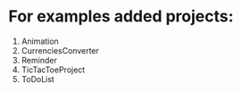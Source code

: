 # For examples added projects:
1) Animation
2) CurrenciesConverter
3) Reminder
4) TicTacToeProject
5) ToDoList
